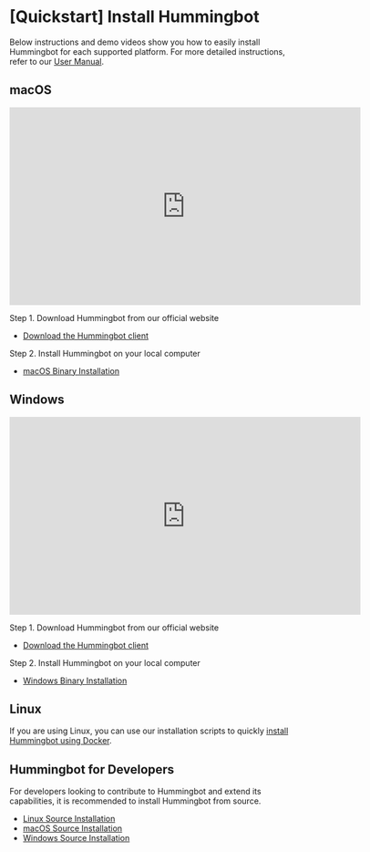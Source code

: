 # [Quickstart] Install Hummingbot

Below instructions and demo videos show you how to easily install Hummingbot for each supported platform. For more detailed instructions, refer to our [User Manual](https://docs.hummingbot.io/installation/).


## macOS

  <iframe width="616" height="347" src="https://www.youtube.com/embed/klN-ToclwW4" frameborder="0" allow="accelerometer; autoplay; encrypted-media; gyroscope; picture-in-picture" allowfullscreen>
  </iframe>

Step 1. Download Hummingbot from our official website 

- [Download the Hummingbot client](https://hummingbot.io/download/)

Step 2. Install Hummingbot on your local computer

- [macOS Binary Installation](/installation/from-binary/macos)

## Windows

  <iframe width="616" height="347" src="https://www.youtube.com/embed/9TsZ_xjExXs"    frameborder="0" allow="accelerometer; autoplay; encrypted-media; gyroscope; picture-in-picture" allowfullscreen>
  </iframe>

Step 1. Download Hummingbot from our official website 

- [Download the Hummingbot client](https://hummingbot.io/download/)

Step 2. Install Hummingbot on your local computer

- [Windows Binary Installation](/installation/from-binary/windows)

## Linux

If you are using Linux, you can use our installation scripts to quickly [install Hummingbot using Docker](/installation/via-docker/linux). 

## Hummingbot for Developers

For developers looking to contribute to Hummingbot and extend its capabilities, it is recommended to install Hummingbot from source.

- [Linux Source Installation](/installation/from-source/linux)
- [macOS Source Installation](/installation/from-source/macOS)
- [Windows Source Installation](/installation/from-source/windows)